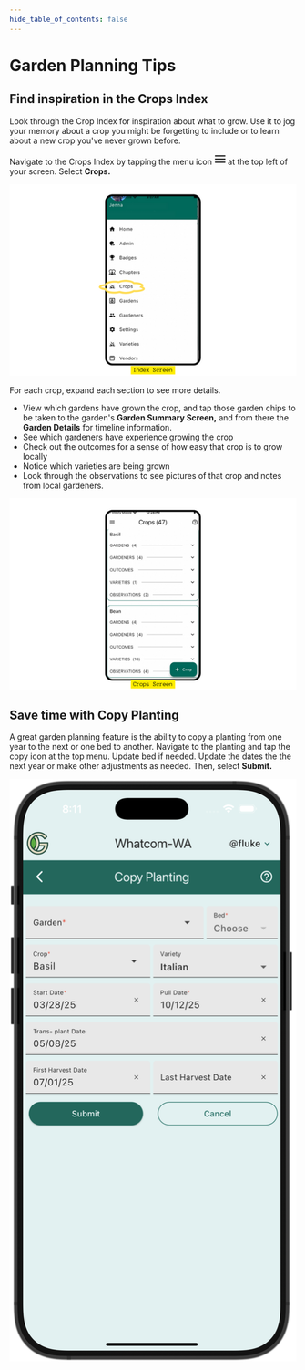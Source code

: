 ```yaml
---
hide_table_of_contents: false
---
```


# Garden Planning Tips

## Find inspiration in the Crops Index
Look through the Crop Index for inspiration about what to grow.  Use it to jog your memory about a crop you might be forgetting to include or to learn about a new crop you've never grown before.

Navigate to the Crops Index by tapping the menu icon <img width="20" src="/img/user-guide/menu-icon.jpg"/> at the top left of your screen.  Select **Crops.**  

<img width="600" src="/img/user-guide/index-crops.png"/>

For each crop, expand each section to see more details. 
 - View which gardens have grown the crop, and tap those garden chips to be taken to the garden's **Garden Summary Screen,** and from there the **Garden Details** for timeline information.
 - See which gardeners have experience growing the crop
 - Check out the outcomes for a sense of how easy that crop is to grow locally
 - Notice which varieties are being grown
 - Look through the observations to see pictures of that crop and notes from local gardeners. 

<img width="600" src="/img/user-guide/crops.png"/>

## Save time with Copy Planting

A great garden planning feature is the ability to copy a planting from one year to the next or one bed to another.  Navigate to the planting and tap the copy icon at the top menu.  Update bed if needed.  Update the dates the the next year or make other adjustments as needed.  Then, select **Submit.**

<img width="600" src="/img/user-guide/copy-planting.png"/>
